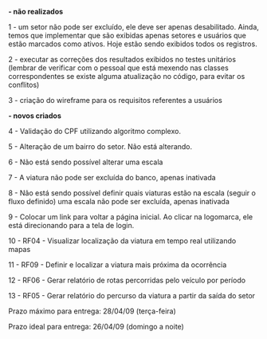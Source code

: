 **- não realizados**

1 - um setor não pode ser excluído, ele deve ser apenas desabilitado. Ainda, temos que implementar que são exibidas apenas setores e usuários que estão marcados como ativos. Hoje estão sendo exibidos todos os registros.

2 - executar as correções dos resultados exibidos no testes unitários (lembrar de verificar com o pessoal que está mexendo nas classes correspondentes se existe alguma atualização no código, para evitar os conflitos)

3 - criação do wireframe para os requisitos referentes a usuários

**- novos criados**

4 - Validação do CPF utilizando algoritmo complexo.

5 - Alteração de um bairro do setor. Não está alterando.

6 - Não está sendo possível alterar uma escala

7 - A viatura não pode ser excluída do banco, apenas inativada

8 - Não está sendo possível definir quais viaturas estão na escala (seguir o fluxo definido) uma escala não pode ser excluída, apenas inativada

9 - Colocar um link para voltar a página inicial. Ao clicar na logomarca, ele está direcionando para a tela de login.

10 - RF04 - Visualizar localização da viatura em tempo real utilizando mapas

11 - RF09 - Definir e localizar a viatura mais próxima da ocorrência

12 - RF06 - Gerar relatório de rotas percorridas pelo veículo por período

13 - RF05 - Gerar relatório do percurso da viatura a partir da saída do setor

Prazo máximo para entrega: 28/04/09 (terça-feira)

Prazo ideal para entrega: 26/04/09 (domingo a noite)